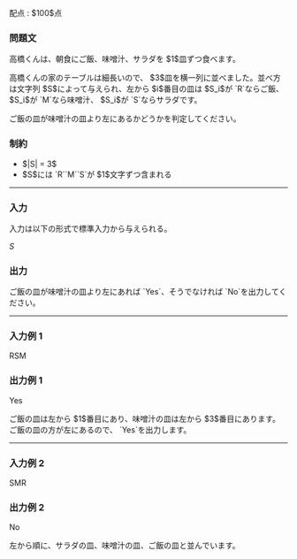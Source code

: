
<div>

<span>

<span>

<p>
配点 : $100$点
</p>

<div>

<section>

### **問題文**

<p>
高橋くんは、朝食にご飯、味噌汁、サラダを $1$皿ずつ食べます。
</p>

<p>
高橋くんの家のテーブルは細長いので、 $3$皿を横一列に並べました。並べ方は文字列 $S$によって与えられ、左から $i$番目の皿は $S_i$が `R`ならご飯、 $S_i$が `M`なら味噌汁、 $S_i$が `S`ならサラダです。
</p>

<p>
ご飯の皿が味噌汁の皿より左にあるかどうかを判定してください。
</p>

</section>

</div>

<div>

<section>

### **制約**

<ul>

<li>
$|S| = 3$
</li>

<li>
$S$には `R``M``S`が $1$文字ずつ含まれる
</li>

</ul>

</section>

</div>

---

<div>

<div>

<section>

### **入力**

<p>
入力は以下の形式で標準入力から与えられる。
</p>

<div>

$S$
</div>

</section>

</div>

<div>

<section>

### **出力**

<p>
ご飯の皿が味噌汁の皿より左にあれば `Yes`、そうでなければ `No`を出力してください。
</p>

</section>

</div>

</div>

---

<div>

<section>

### **入力例 1**

<div>

RSM

</div>

</section>

</div>

<div>

<section>

### **出力例 1**

<div>

Yes

</div>

<p>
ご飯の皿は左から $1$番目にあり、味噌汁の皿は左から $3$番目にあります。ご飯の皿の方が左にあるので、 `Yes`を出力します。
</p>

</section>

</div>

---

<div>

<section>

### **入力例 2**

<div>

SMR

</div>

</section>

</div>

<div>

<section>

### **出力例 2**

<div>

No

</div>

<p>
左から順に、サラダの皿、味噌汁の皿、ご飯の皿と並んでいます。
</p>

</section>

</div>

</span>

</span>

</div>
